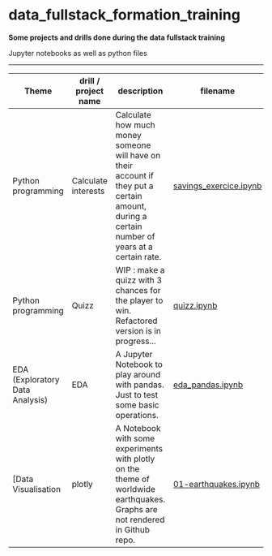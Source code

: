 # data_fullstack_formation_training
**Some projects and drills done during the data fullstack training**

Jupyter notebooks as well as python files

-------------------------------

|Theme|drill / project name | description |filename|
|--|--|--|--|
|Python programming|Calculate interests| Calculate how much money someone will have on their account if they put a certain amount, during a certain number of years at a certain rate.| [savings_exercice.ipynb](https://github.com/Helidow74/fullstack_formation_training/blob/main/1-python_programming/savings_exercice.ipynb)|
|Python programming| Quizz| WIP : make a quizz with 3 chances for the player to win. Refactored version is in progress...| [quizz.ipynb](https://github.com/Helidow74/fullstack_formation_training/blob/main/1-python_programming/quizz.ipynb)|
|EDA (Exploratory Data Analysis) | EDA | A Jupyter Notebook to play around with pandas. Just to test some basic operations. |[eda_pandas.ipynb](https://github.com/Helidow74/fullstack_formation_training/blob/main/2-EDA/eda_pandas.ipynb) |
[Data Visualisation| plotly| A Notebook with some experiments with plotly on the theme of worldwide earthquakes. Graphs are not rendered in Github repo. | [01-earthquakes.ipynb](https://github.com/Helidow74/fullstack_formation_training/blob/main/2-EDA/plotly/01-earthquakes.ipynb)|
